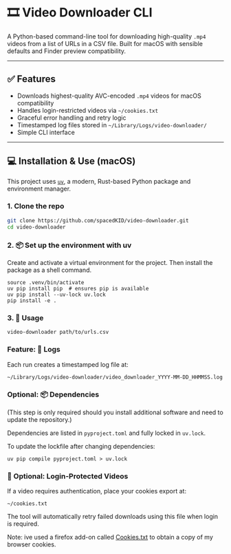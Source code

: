 # 🎞️ Video Downloader CLI

A Python-based command-line tool for downloading high-quality `.mp4` videos from a list of URLs in a CSV file. Built for macOS with sensible defaults and Finder preview compatibility.

---

## ✅ Features

- Downloads highest-quality AVC-encoded `.mp4` videos for macOS compatibility
- Handles login-restricted videos via `~/cookies.txt`
- Graceful error handling and retry logic
- Timestamped log files stored in `~/Library/Logs/video-downloader/`
- Simple CLI interface

---

## 💻 Installation & Use (macOS)

This project uses [`uv`](https://github.com/astral-sh/uv), a modern, Rust-based Python package and environment manager.

### 1. Clone the repo

```bash
git clone https://github.com/spacedKID/video-downloader.git
cd video-downloader
```

### 2. 📦 Set up the environment with uv
Create and activate a virtual environment for the project. Then install the package as a shell command.

```uv venv
source .venv/bin/activate
uv pip install pip  # ensures pip is available
uv pip install --uv-lock uv.lock
pip install -e .
```

### 3. 🚀 Usage
`video-downloader path/to/urls.csv`

### Feature: 📁 Logs

Each run creates a timestamped log file at:

`~/Library/Logs/video-downloader/video_downloader_YYYY-MM-DD_HHMMSS.log`


### Optional: 📦 Dependencies
(This step is only required should you install additional software and need to update the repository.)

Dependencies are listed in `pyproject.toml` and fully locked in `uv.lock`.

To update the lockfile after changing dependencies:

`uv pip compile pyproject.toml > uv.lock`

### 🔐 Optional: Login-Protected Videos

If a video requires authentication, place your cookies export at:

`~/cookies.txt`

The tool will automatically retry failed downloads using this file when login is required.

Note: ive used a firefox add-on called [Cookies.txt](https://github.com/hrdl-github/cookies-txt) to obtain a copy of my browser cookies.

